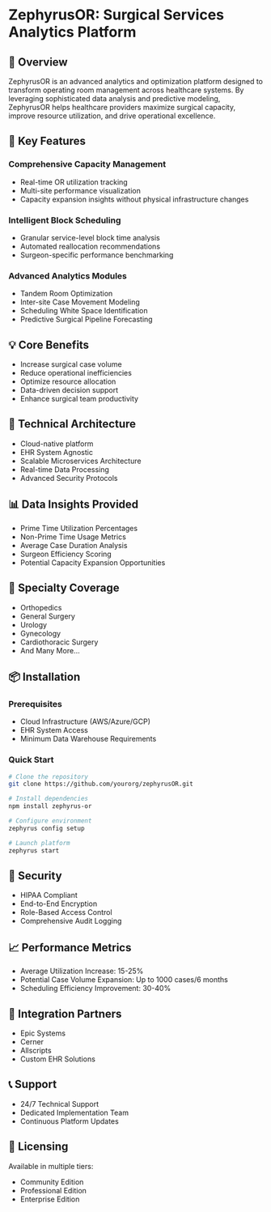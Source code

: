 # ZephyrusOR: Surgical Services Analytics Platform

## 🏥 Overview

ZephyrusOR is an advanced analytics and optimization platform designed to transform operating room management across healthcare systems. By leveraging sophisticated data analysis and predictive modeling, ZephyrusOR helps healthcare providers maximize surgical capacity, improve resource utilization, and drive operational excellence.

## 🚀 Key Features

### Comprehensive Capacity Management
- Real-time OR utilization tracking
- Multi-site performance visualization
- Capacity expansion insights without physical infrastructure changes

### Intelligent Block Scheduling
- Granular service-level block time analysis
- Automated reallocation recommendations
- Surgeon-specific performance benchmarking

### Advanced Analytics Modules
- Tandem Room Optimization
- Inter-site Case Movement Modeling
- Scheduling White Space Identification
- Predictive Surgical Pipeline Forecasting

## 💡 Core Benefits
- Increase surgical case volume
- Reduce operational inefficiencies
- Optimize resource allocation
- Data-driven decision support
- Enhance surgical team productivity

## 🔧 Technical Architecture
- Cloud-native platform
- EHR System Agnostic
- Scalable Microservices Architecture
- Real-time Data Processing
- Advanced Security Protocols

## 📊 Data Insights Provided
- Prime Time Utilization Percentages
- Non-Prime Time Usage Metrics
- Average Case Duration Analysis
- Surgeon Efficiency Scoring
- Potential Capacity Expansion Opportunities

## 🔬 Specialty Coverage
- Orthopedics
- General Surgery
- Urology
- Gynecology
- Cardiothoracic Surgery
- And Many More...

## 📦 Installation

### Prerequisites
- Cloud Infrastructure (AWS/Azure/GCP)
- EHR System Access
- Minimum Data Warehouse Requirements

### Quick Start
```bash
# Clone the repository
git clone https://github.com/yourorg/zephyrusOR.git

# Install dependencies
npm install zephyrus-or

# Configure environment
zephyrus config setup

# Launch platform
zephyrus start
```

## 🔐 Security
- HIPAA Compliant
- End-to-End Encryption
- Role-Based Access Control
- Comprehensive Audit Logging

## 📈 Performance Metrics
- Average Utilization Increase: 15-25%
- Potential Case Volume Expansion: Up to 1000 cases/6 months
- Scheduling Efficiency Improvement: 30-40%

## 🤝 Integration Partners
- Epic Systems
- Cerner
- Allscripts
- Custom EHR Solutions

## 📞 Support
- 24/7 Technical Support
- Dedicated Implementation Team
- Continuous Platform Updates

## 📄 Licensing
Available in multiple tiers:
- Community Edition
- Professional Edition
- Enterprise Edition

